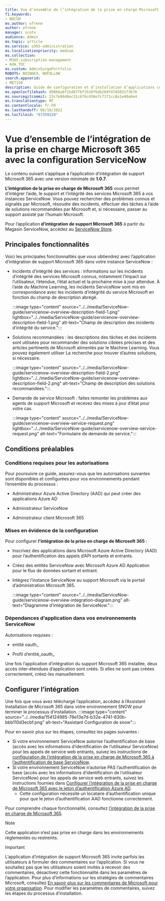 ```yaml
---
title: Vue d’ensemble de l’intégration de la prise en charge Microsoft 365 avec la configuration ServiceNow
f1.keywords:
- NOCSH
ms.author: efrene
author: efrene
manager: scotv
audience: Admin
ms.topic: article
ms.service: o365-administration
ms.localizationpriority: medium
ms.collection:
- M365-subscription-management
- Adm_TOC
ms.custom: AdminSurgePortfolio
ROBOTS: NOINDEX, NOFOLLOW
search.appverid:
- MET150
description: Guide de configuration et d’installation d’applications certifiées étendues pour ServiceNow.
ms.openlocfilehash: 898b6a8f15d67fbf3530f6db269f47d5031f3676
ms.sourcegitcommit: 23c7e96d8ec31c676c458e7c71f1cc8a1e40a0e4
ms.translationtype: MT
ms.contentlocale: fr-FR
ms.lasthandoff: 08/16/2022
ms.locfileid: "67359228"
---
```

# <a name="microsoft-365-support-integration-with-servicenow-configuration-overview"></a>Vue d’ensemble de l’intégration de la prise en charge Microsoft 365 avec la configuration ServiceNow

Le contenu suivant s’applique à l’application d’intégration de support Microsoft 365 avec une version minimale de **1.0.7**.

**L’intégration de la prise en charge de Microsoft 365** vous permet d’intégrer l’aide, le support et l’intégrité des services Microsoft 365 à vos instances ServiceNow. Vous pouvez rechercher des problèmes connus et signalés par Microsoft, résoudre des incidents, effectuer des tâches à l’aide de solutions recommandées par Microsoft et, si nécessaire, passer au support assisté par l’humain Microsoft.

Pour l’application **d’intégration de support Microsoft 365** à partir du Magasin ServiceNow, accédez au [ServiceNow Store](https://store.servicenow.com/sn_appstore_store.do#!/store/application/6d05c93f1b7784507ddd4227cc4bcb9f).

## <a name="key-features"></a>Principales fonctionnalités

Voici les principales fonctionnalités que vous obtiendrez avec l’application d’intégration de support Microsoft 365 dans votre instance ServiceNow :

- Incidents d’intégrité des services : informations sur les incidents d’intégrité des services Microsoft connus, notamment l’impact sur l’utilisateur, l’étendue, l’état actuel et la prochaine mise à jour attendue. À l’aide du Machine Learning, les incidents ServiceNow sont mis en correspondance avec les incidents d’intégrité du service Microsoft en fonction du champ de description abrégé.

    :::image type="content" source="../../media/ServiceNow-guide/servicenow-overview-description-field-1.png" lightbox="../../media/ServiceNow-guide/servicenow-overview-description-field-1.png" alt-text="Champ de description des incidents d’intégrité du service.":::

- Solutions recommandées : les descriptions des tâches et des incidents sont utilisées pour recommander des solutions ciblées précises et des articles pertinents de Microsoft alimentés par le Machine Learning. Vous pouvez également utiliser La recherche pour trouver d’autres solutions, si nécessaire.

    :::image type="content" source="../../media/ServiceNow-guide/servicenow-overview-description-field-2.png" lightbox="../../media/ServiceNow-guide/servicenow-overview-description-field-2.png" alt-text="Champ de description des solutions recommandées.":::

- Demande de service Microsoft : faites remonter les problèmes aux agents de support Microsoft et recevez des mises à jour d’état pour votre cas.

    :::image type="content" source="../../media/ServiceNow-guide/servicenow-overview-service-request.png" lightbox="../../media/ServiceNow-guide/servicenow-overview-service-request.png" alt-text="Formulaire de demande de service.":::

## <a name="prerequisites"></a>Conditions préalables

### <a name="permissions-requirements"></a>Conditions requises pour les autorisations

Pour poursuivre ce guide, assurez-vous que les autorisations suivantes sont disponibles et configurées pour vos environnements pendant l’ensemble du processus :

- Administrateur Azure Active Directory (AAD) qui peut créer des applications Azure AD

- Administrateur ServiceNow

- Administrateur client Microsoft 365

### <a name="configuration-highlights"></a>Mises en évidence de la configuration

Pour configurer **l’intégration de la prise en charge de Microsoft 365** :

- Inscrivez des applications dans Microsoft Azure Active Directory (AAD) pour l’authentification des appels d’API sortants et entrants.

- Créez des entités ServiceNow avec Microsoft Azure AD Application pour le flux de données sortant et entrant.

- Intégrez l’instance ServiceNow au support Microsoft via le portail d’administration Microsoft 365.

    :::image type="content" source="../../media/ServiceNow-guide/servicenow-overview-integration-diagram.png" alt-text="Diagramme d’intégration de ServiceNow.":::

### <a name="application-dependencies-in-your-servicenow-environments"></a>Dépendances d’application dans vos environnements ServiceNow

Autorisations requises :

- entité oauth\_

- Profil d’entité\_oauth\_

Une fois l’application d’intégration du support Microsoft 365 installée, deux accès inter-étendues d’application sont créés. Si elles ne sont pas créées correctement, créez-les manuellement.

## <a name="setup-the-integration"></a>Configurer l’intégration

Une fois que vous avez téléchargé l’application, accédez à l’Assistant Installation de Microsoft 365 dans votre environnement SNOW pour terminer le processus d’installation.
:::image type="content" source="../../media/154124985-76e13e7d-b32e-4741-830b-bbb110d3ecbf.png" alt-text="Assistant Configuration de snow":::

Pour en savoir plus sur les étapes, consultez les pages suivantes :
- Si votre environnement ServiceNow autorise l’authentification de base (accès avec les informations d’identification de l’utilisateur ServiceNow) pour les appels de service web entrants, suivez les instructions de [configuration de l’intégration de la prise en charge de Microsoft 365 à l’authentification de base ServiceNow](servicenow-basic-authentication.md).
- Si votre environnement ServiceNow n’autorise PAS l’authentification de base (accès avec les informations d’identification de l’utilisateur ServiceNow) pour les appels de service web entrants, suivez les instructions fournies dans [Configurer l’intégration de la prise en charge de Microsoft 365 avec le jeton d’authentification Azure AD](servicenow-aad-oauth-token.md).
  - Cette configuration nécessite un locataire d’authentification unique pour que le jeton d’authentification AAD fonctionne correctement.

Pour comprendre chaque fonctionnalité, consultez [l’intégration de la prise en charge de Microsoft 365](https://store.servicenow.com/sn_appstore_store.do#!/store/application/6d05c93f1b7784507ddd4227cc4bcb9f).

> [!NOTE]
> Cette application n’est pas prise en charge dans les environnements réglementés ou restreints.

> [!IMPORTANT]
> L’application d’intégration de support Microsoft 365 invite parfois les utilisateurs à formuler des commentaires sur l’application. Si vous ne souhaitez pas que les utilisateurs soient invités à recevoir des commentaires, désactivez cette fonctionnalité dans les paramètres de l’application. Pour plus d’informations sur les stratégies de commentaires Microsoft, consultez [En savoir plus sur les commentaires de Microsoft pour votre organisation](/microsoft-365/admin/misc/feedback-user-control). Pour modifier les paramètres de commentaires, suivez les étapes du processus d’installation.

